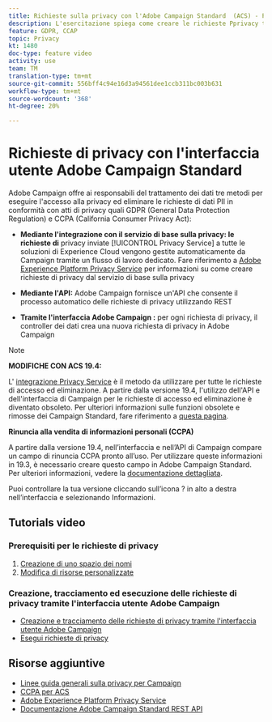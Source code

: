 ```yaml
---
title: Richieste sulla privacy con l'Adobe Campaign Standard  (ACS) - Panoramica
description: L'esercitazione spiega come creare le richieste Pprivacy tramite l'interfaccia Adobe Campaign Standard (ACS) .
feature: GDPR, CCAP
topic: Privacy
kt: 1480
doc-type: feature video
activity: use
team: TM
translation-type: tm+mt
source-git-commit: 556bff4c94e16d3a94561dee1ccb311bc003b631
workflow-type: tm+mt
source-wordcount: '368'
ht-degree: 20%

---
```



# Richieste di privacy con l&#39;interfaccia utente  Adobe Campaign Standard

 Adobe Campaign offre ai responsabili del trattamento dei dati tre metodi per eseguire l&#39;accesso alla privacy ed eliminare le richieste di dati PII in conformità con atti di privacy quali GDPR (General Data Protection Regulation) e CCPA (California Consumer Privacy Act):

* **Mediante l&#39;integrazione con il servizio di base sulla privacy: le richieste di** privacy inviate  [!UICONTROL Privacy Service] a tutte le soluzioni di Experience Cloud vengono gestite automaticamente da Campaign tramite un flusso di lavoro dedicato. Fare riferimento a [ Adobe Experience Platform Privacy Service](https://adobe.io/apis/cloudplatform/gdpr.html) per informazioni su come creare richieste di privacy dal servizio di base sulla privacy

* **Mediante l&#39;API:**  Adobe Campaign fornisce un&#39;API che consente il processo automatico delle richieste di privacy utilizzando REST

* **Tramite l&#39;interfaccia Adobe Campaign :** per ogni richiesta di privacy, il controller dei dati crea una nuova richiesta di privacy in  Adobe Campaign

>[!NOTE]
>
> **MODIFICHE CON ACS 19.4:**
> 
> L&#39; [integrazione Privacy Service](https://adobe.io/apis/cloudplatform/gdpr.html) è il metodo da utilizzare per tutte le richieste di accesso ed eliminazione. A partire dalla versione 19.4, l&#39;utilizzo dell&#39;API e dell&#39;interfaccia di Campaign per le richieste di accesso ed eliminazione è diventato obsoleto. Per ulteriori informazioni sulle funzioni obsolete e rimosse dei Campaign Standard, fare riferimento a [questa pagina](https://helpx.adobe.com/it/campaign/kb/acs-deprecated-and-removed-features.html).
>
>**Rinuncia alla vendita di informazioni personali (CCPA)**
>
>A partire dalla versione 19.4, nell’interfaccia e nell’API di Campaign compare un campo di rinuncia CCPA pronto all’uso. Per utilizzare queste informazioni in 19.3, è necessario creare questo campo in  Adobe Campaign Standard. Per ulteriori informazioni, vedere la [documentazione dettagliata](https://helpx.adobe.com/it/campaign/kb/acs-privacy.html#ccpa).
>
> Puoi controllare la tua versione cliccando sull’icona ? in alto a destra nell’interfaccia e selezionando Informazioni.

## Tutorials video

### Prerequisiti per le richieste di privacy

1. [Creazione di uno spazio dei nomi](/help/privacy/namespaces-for-privacy-requests.md)
1. [Modifica di risorse personalizzate](/help/privacy/custom-resources-for-privacy-requests.md)

### Creazione, tracciamento ed esecuzione delle richieste di privacy tramite l&#39;interfaccia utente  Adobe Campaign

* [Creazione e tracciamento delle richieste di privacy tramite l&#39;interfaccia utente  Adobe Campaign](/help/privacy/create-and-track-privacy-requests.md)
* [Esegui richieste di privacy](/help/privacy/execute-privacy-requests.md)

## Risorse aggiuntive

* [Linee guida generali sulla privacy per Campaign](https://helpx.adobe.com/it/campaign/kb/campaign-privacy-overview.html)
* [CCPA per ACS](https://helpx.adobe.com/campaign/kb/acs-privacy.html#ccpa)
* [ Adobe Experience Platform Privacy Service](https://adobe.io/apis/cloudplatform/gdpr.html)
* [Documentazione  Adobe Campaign Standard REST API](https://final-docs.campaign.adobe.com/doc/standard/en/api/ACS_API.html#privacy-management)
